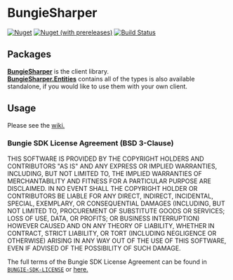 # BungieSharper
[![Nuget](https://img.shields.io/nuget/v/BungieSharper?color=green&label=NuGet&style=flat-square)](https://www.nuget.org/packages/BungieSharper/latest)
[![Nuget (with prereleases)](https://img.shields.io/nuget/vpre/BungieSharper?label=Prerelease&style=flat-square)](https://www.nuget.org/packages/BungieSharper/absoluteLatest)
[![Build Status](https://img.shields.io/endpoint.svg?url=https%3A%2F%2Factions-badge.atrox.dev%2FCytraen%2FBungieSharper%2Fbadge%3Fref%3Dmain&style=flat-square)](https://github.com/Cytraen/BungieSharper/actions)

## Packages
[**BungieSharper**](https://www.nuget.org/packages/BungieSharper/latest) is the client library.  
[**BungieSharper.Entities**](https://www.nuget.org/packages/BungieSharper.Entities/latest) contains all of the types is also available standalone, if you would like to use them with your own client.  

## Usage
Please see the [wiki.](https://github.com/Cytraen/BungieSharper/wiki)

### Bungie SDK License Agreement (BSD 3-Clause)
THIS SOFTWARE IS PROVIDED BY THE COPYRIGHT HOLDERS AND CONTRIBUTORS "AS IS"
AND ANY EXPRESS OR IMPLIED WARRANTIES, INCLUDING, BUT NOT LIMITED TO, THE
IMPLIED WARRANTIES OF MERCHANTABILITY AND FITNESS FOR A PARTICULAR PURPOSE ARE
DISCLAIMED. IN NO EVENT SHALL THE COPYRIGHT HOLDER OR CONTRIBUTORS BE LIABLE
FOR ANY DIRECT, INDIRECT, INCIDENTAL, SPECIAL, EXEMPLARY, OR CONSEQUENTIAL
DAMAGES (INCLUDING, BUT NOT LIMITED TO, PROCUREMENT OF SUBSTITUTE GOODS OR
SERVICES; LOSS OF USE, DATA, OR PROFITS; OR BUSINESS INTERRUPTION) HOWEVER
CAUSED AND ON ANY THEORY OF LIABILITY, WHETHER IN CONTRACT, STRICT LIABILITY,
OR TORT (INCLUDING NEGLIGENCE OR OTHERWISE) ARISING IN ANY WAY OUT OF THE USE
OF THIS SOFTWARE, EVEN IF ADVISED OF THE POSSIBILITY OF SUCH DAMAGE.

The full terms of the Bungie SDK License Agreement can be found in [`BUNGIE-SDK-LICENSE`](BUNGIE-SDK-LICENSE) or [here.](https://github.com/Bungie-net/api/blob/master/LICENSE)
